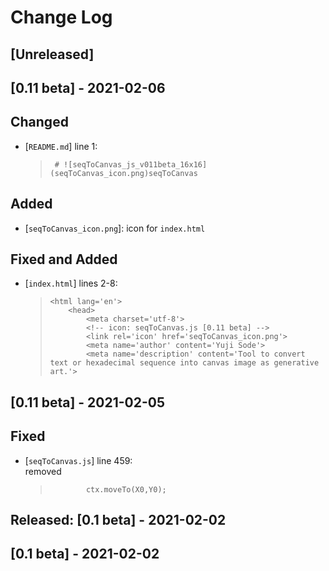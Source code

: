 # Change Log 
## [Unreleased]

## [0.11 beta] - 2021-02-06
## Changed
- [`README.md`] line 1:
  >` # ![seqToCanvas_js_v011beta_16x16](seqToCanvas_icon.png)seqToCanvas`

## Added
- [`seqToCanvas_icon.png`]: icon for `index.html`

## Fixed and Added
- [`index.html`] lines 2-8:  
  >`<html lang='en'>`  
  >`	<head>`  
  >`		<meta charset='utf-8'>`  
  >`		<!-- icon: seqToCanvas.js [0.11 beta] -->`  
  >`		<link rel='icon' href='seqToCanvas_icon.png'>`  
  >`		<meta name='author' content='Yuji Sode'>`  
  >`		<meta name='description' content='Tool to convert text or hexadecimal sequence into canvas image as generative art.'>`  

## [0.11 beta] - 2021-02-05
## Fixed
- [`seqToCanvas.js`] line 459:  
  removed  
  >` 		ctx.moveTo(X0,Y0);`

## Released: [0.1 beta] - 2021-02-02
## [0.1 beta] - 2021-02-02
